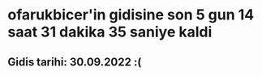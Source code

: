 # ofarukbicer'in gidisine son 5 gun 14 saat 31 dakika 35 saniye kaldi

## Gidis tarihi: 30.09.2022 :(